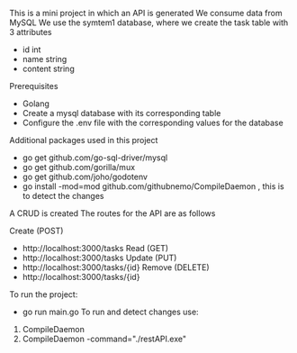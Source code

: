This is a mini project in which an API is generated
We consume data from MySQL
We use the symtem1 database, where we create the task table with 3 attributes
- id        int
- name      string
- content   string 

Prerequisites
- Golang
- Create a mysql database with its corresponding table
- Configure the .env file with the corresponding values for the database

Additional packages used in this project
- go get github.com/go-sql-driver/mysql
- go get github.com/gorilla/mux
- go get github.com/joho/godotenv
- go install -mod=mod github.com/githubnemo/CompileDaemon , this is to detect the changes

A CRUD is created
The routes for the API are as follows

Create (POST)
- http://localhost:3000/tasks
Read (GET)
- http://localhost:3000/tasks
Update (PUT)
- http://localhost:3000/tasks/{id}
Remove (DELETE)
- http://localhost:3000/tasks/{id}

To run the project:
- go run main.go
To run and detect changes use:
1. CompileDaemon
2. CompileDaemon -command="./restAPI.exe"